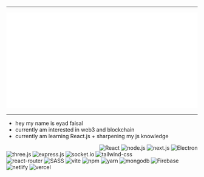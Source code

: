 ----------
<img src="/header.svg" alt="insane">                    

----------
- hey my name is eyad faisal 
- currently am interested in web3 and blockchain
- currently am learning React.js + sharpening my js knowledge
  
<div align="right">
<img src="https://img.shields.io/badge/react-%2320232a.svg?style=for-the-badge&logo=react&logoColor=%2361DAFB" alt="React">                    
<img src="https://img.shields.io/badge/node.js-6DA55F?style=for-the-badge&logo=node.js&logoColor=white" alt="node.js">                    
<img src="https://img.shields.io/badge/Next-black?style=for-the-badge&logo=next.js&logoColor=white" alt="next.js">                    
<img src="https://img.shields.io/badge/Electron-191970?style=for-the-badge&logo=Electron&logoColor=white" alt="Electron"> 
</div>
<div align="left">
<img src="https://img.shields.io/badge/threejs-black?style=for-the-badge&logo=three.js&logoColor=white" alt="three.js">                    
<img src="https://img.shields.io/badge/express.js-%23404d59.svg?style=for-the-badge&logo=express&logoColor=%2361DAFB" alt="express.js">                    
<img src="https://img.shields.io/badge/Socket.io-black?style=for-the-badge&logo=socket.io&badgeColor=010101" alt="socket.io">                    
<img src="https://img.shields.io/badge/tailwindcss-%2338B2AC.svg?style=for-the-badge&logo=tailwind-css&logoColor=white" alt="tailwind-css">                    
</div>
     

<img src="https://img.shields.io/badge/React_Router-CA4245?style=for-the-badge&logo=react-router&logoColor=white" alt="react-router">                    
<img src="https://img.shields.io/badge/SASS-hotpink.svg?style=for-the-badge&logo=SASS&logoColor=white" alt="SASS">                    
<img src="https://img.shields.io/badge/vite-%23646CFF.svg?style=for-the-badge&logo=vite&logoColor=white" alt="vite">                    
<img src="https://img.shields.io/badge/NPM-%23000000.svg?style=for-the-badge&logo=npm&logoColor=white" alt="npm">                    
<img src="https://img.shields.io/badge/yarn-%232C8EBB.svg?style=for-the-badge&logo=yarn&logoColor=white" alt="yarn">                    
<img src="https://img.shields.io/badge/MongoDB-%234ea94b.svg?style=for-the-badge&logo=mongodb&logoColor=white" alt="mongodb">                    
<img src="https://img.shields.io/badge/Firebase-039BE5?style=for-the-badge&logo=Firebase&logoColor=white" alt="Firebase">                    
<img src="https://img.shields.io/badge/netlify-%23000000.svg?style=for-the-badge&logo=netlify&logoColor=#00C7B7" alt="netlify">                    
<img src="https://img.shields.io/badge/vercel-%23000000.svg?style=for-the-badge&logo=vercel&logoColor=white" alt="vercel">                    












